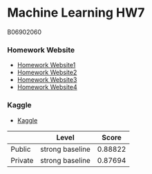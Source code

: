 # Machine Learning HW7
B06902060
### Homework Website
- [Homework Website1](https://colab.research.google.com/drive/1lJS0ApIyi7eZ2b3GMyGxjPShI8jXM2UC)
- [Homework Website2](https://colab.research.google.com/drive/1iuEkPP-SvCopHEN9X6xiPA8E6eACbL5u)
- [Homework Website3](https://colab.research.google.com/drive/1CIn-Qqn9LBz-0f71Skm4vmdTDnE17uwy)
- [Homework Website4](https://colab.research.google.com/drive/1G1_I5xoxnX4xfLUmQjxCZKw40rRjjZMQ)
### Kaggle
- [Kaggle](https://www.kaggle.com/c/ml2020spring-hw7/leaderboard)

|         | Level           | Score   |
| ------- | --------------- | ------- |
| Public  | strong baseline | 0.88822 |
| Private | strong baseline | 0.87694 |
